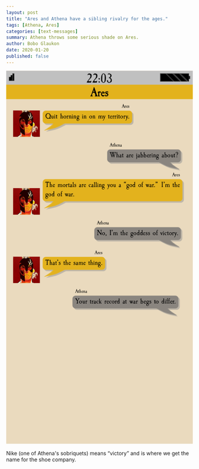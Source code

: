 ```yaml
---
layout: post
title: "Ares and Athena have a sibling rivalry for the ages."
tags: [Athena, Ares]
categories: [text-messages]
summary: Athena throws some serious shade on Ares.
author: Bobo Glaukon
date: 2020-01-20
published: false
---
```


![Athena throws shade](/assets/img/godofwar.png)

Nike (one of Athena's sobriquets) means &ldquo;victory&rdquo; and is where we get the name for the shoe company.
